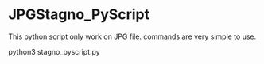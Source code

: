 # JPGStagno_PyScript
This python script only work on JPG file.
commands are very simple to use.

python3 stagno_pyscript.py

